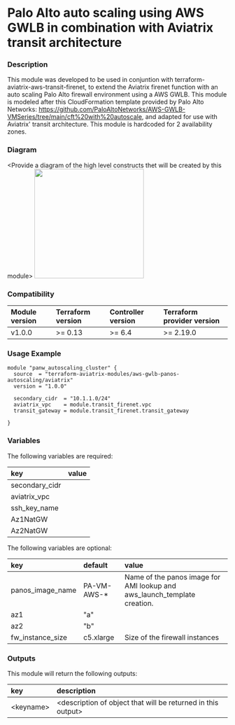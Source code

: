 # Palo Alto auto scaling using AWS GWLB in combination with Aviatrix transit architecture

### Description
This module was developed to be used in conjuntion with terraform-aviatrix-aws-transit-firenet, to extend the Aviatrix firenet function with an auto scaling Palo Alto firewall environment using a AWS GWLB.
This module is modeled after this CloudFormation template provided by Palo Alto Networks: https://github.com/PaloAltoNetworks/AWS-GWLB-VMSeries/tree/main/cft%20with%20autoscale, and adapted for use with Aviatrix' transit architecture. This module is hardcoded for 2 availability zones.

### Diagram
\<Provide a diagram of the high level constructs thet will be created by this module>
<img src="<IMG URL>"  height="250">

### Compatibility
Module version | Terraform version | Controller version | Terraform provider version
:--- | :--- | :--- | :---
v1.0.0 | >= 0.13 | >= 6.4 | >= 2.19.0

### Usage Example
```
module "panw_autoscaling_cluster" {
  source  = "terraform-aviatrix-modules/aws-gwlb-panos-autoscaling/aviatrix"
  version = "1.0.0"

  secondary_cidr  = "10.1.1.0/24"
  aviatrix_vpc    = module.transit_firenet.vpc
  transit_gateway = module.transit_firenet.transit_gateway
  
}
```

### Variables
The following variables are required:

key | value
:--- | :---
secondary_cidr |
aviatrix_vpc |
ssh_key_name | 
Az1NatGW |
Az2NatGW |

The following variables are optional:

key | default | value 
:---|:---|:---
panos_image_name | PA-VM-AWS-* | Name of the panos image for AMI lookup and aws_launch_template creation.
az1 | "a" |
az2 | "b" |
fw_instance_size | c5.xlarge | Size of the firewall instances

### Outputs
This module will return the following outputs:

key | description
:---|:---
\<keyname> | \<description of object that will be returned in this output>
